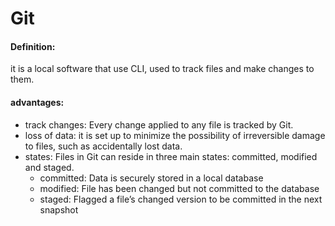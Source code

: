 # Git
#### Definition:
it is a local software that use CLI, used to track files and make changes to them.

#### advantages:
* track changes: Every change applied to any file is tracked by Git.
* loss of data: it is set up to minimize the possibility of irreversible damage to files, such as accidentally lost data. 
* states: Files in Git can reside in three main states: committed, modified and staged.
  * committed: Data is securely stored in a local database
  * modified: File has been changed but not committed to the database
  * staged: Flagged a file’s changed version to be committed in the next snapshot
